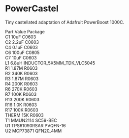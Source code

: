 # PowerCastel
Tiny castellated adaptation of Adafruit PowerBoost 1000C.


Part	Value	        Package  
C1	  10uF	        C0603  
C2  	2.2uF	        C0603  
C4	  0.1uF       	C0603  
C6  	100uF	        C0805  
C7  	10uF	        C0603  
L1  	6.8uH	        INDUCTOR_5X5MM_TDK_VLC5045  
R1  	1.87M	        R0603  
R2  	340K	        R0603  
R3  	1.87M	        R0603  
R4  	200K	        R0603  
R6  	270K	        R0603  
R7  	100K	        R0603  
R13 	200K	        R0603  
R16 	1.0K	        R0603  
R17 	100K	        R0603  
THERM	15K	          R0603  
T1    MMUN2114      SC59-BEC  
U1	  TPS61090RSAR	PVQFN-16  
U2	  MCP73871	    QFN20_4MM  
